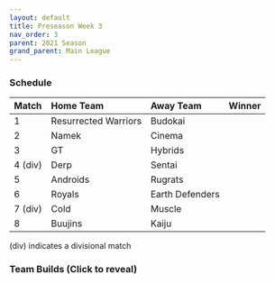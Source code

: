 ```yaml
---
layout: default
title: Preseason Week 3
nav_order: 3
parent: 2021 Season
grand_parent: Main League
---
```

### Schedule

|Match          |  Home Team            | Away Team        | Winner          |
| :-------------| :---------------------| :----------------| :---------------|
| 1             | Resurrected Warriors  | Budokai           |          |
| 2             | Namek                 | Cinema            |         |
| 3             | GT                    | Hybrids           |             |
| 4 (div)       | Derp                | Sentai            |  |
| 5             | Androids              | Rugrats           |            |
| 6             | Royals                | Earth Defenders   |           |
| 7 (div)       | Cold                | Muscle            |          | 
| 8             | Buujins               |  Kaiju            |           |

(div) indicates a divisional match

### Team Builds (Click to reveal)
	 	 	 	 	 	 